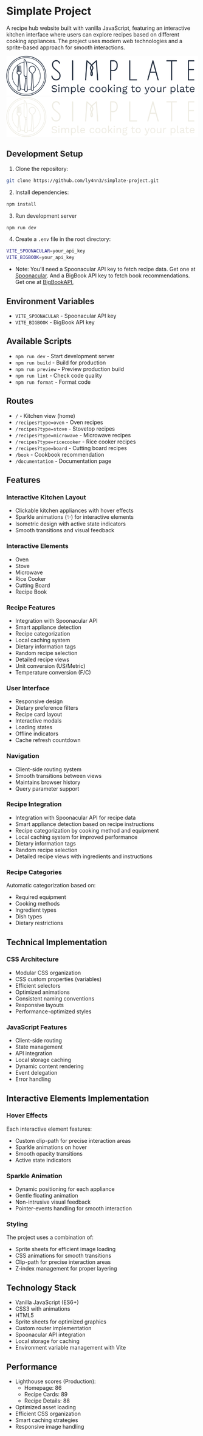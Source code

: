 # Simplate Project

A recipe hub website built with vanilla JavaScript, featuring an interactive kitchen interface where users can explore recipes based on different cooking appliances. The project uses modern web technologies and a sprite-based approach for smooth interactions.

![Simplate Logo Black](src/assets/images/logo-black.svg)
![Simplate Logo White](src/assets/images/logo-white.svg)

## Development Setup
1. Clone the repository:
```bash
git clone https://github.com/ly4nn3/simplate-project.git
```
2. Install dependencies:
```bash
npm install
```
3. Run development server
```bash
npm run dev
```
4. Create a `.env` file in the root directory:
```bash
VITE_SPOONACULAR=your_api_key
VITE_BIGBOOK=your_api_key
```
- Note: You'll need a Spoonacular API key to fetch recipe data. Get one at [Spoonacular](https://spoonacular.com/food-api). And a BigBook API key to fetch book recommendations. Get one at [BigBookAPI](https://bigbookapi.com/),

## Environment Variables
- `VITE_SPOONACULAR` - Spoonacular API key
- `VITE_BIGBOOK` - BigBook API key

## Available Scripts
- `npm run dev` - Start development server
- `npm run build` - Build for production
- `npm run preview` - Preview production build
- `npm run lint` - Check code quality
- `npm run format` - Format code

## Routes
- `/` - Kitchen view (home)
- `/recipes?type=oven` - Oven recipes
- `/recipes?type=stove` - Stovetop recipes
- `/recipes?type=microwave` - Microwave recipes
- `/recipes?type=ricecooker` - Rice cooker recipes
- `/recipes?type=board` - Cutting board recipes
- `/book` - Cookbook recommendation
- `/documentation` - Documentation page

## Features

### Interactive Kitchen Layout
- Clickable kitchen appliances with hover effects
- Sparkle animations (✨) for interactive elements
- Isometric design with active state indicators
- Smooth transitions and visual feedback

### Interactive Elements
- Oven
- Stove
- Microwave
- Rice Cooker
- Cutting Board
- Recipe Book

### Recipe Features
- Integration with Spoonacular API
- Smart appliance detection
- Recipe categorization
- Local caching system
- Dietary information tags
- Random recipe selection
- Detailed recipe views
- Unit conversion (US/Metric)
- Temperature conversion (F/C)

### User Interface
- Responsive design
- Dietary preference filters
- Recipe card layout
- Interactive modals
- Loading states
- Offline indicators
- Cache refresh countdown

### Navigation
- Client-side routing system
- Smooth transitions between views
- Maintains browser history
- Query parameter support


### Recipe Integration
- Integration with Spoonacular API for recipe data
- Smart appliance detection based on recipe instructions
- Recipe categorization by cooking method and equipment
- Local caching system for improved performance
- Dietary information tags
- Random recipe selection
- Detailed recipe views with ingredients and instructions

### Recipe Categories
Automatic categorization based on:
- Required equipment
- Cooking methods
- Ingredient types
- Dish types
- Dietary restrictions

## Technical Implementation

### CSS Architecture
- Modular CSS organization
- CSS custom properties (variables)
- Efficient selectors
- Optimized animations
- Consistent naming conventions
- Responsive layouts
- Performance-optimized styles

### JavaScript Features
- Client-side routing
- State management
- API integration
- Local storage caching
- Dynamic content rendering
- Event delegation
- Error handling

## Interactive Elements Implementation

### Hover Effects
Each interactive element features:
- Custom clip-path for precise interaction areas
- Sparkle animations on hover
- Smooth opacity transitions
- Active state indicators

### Sparkle Animation
- Dynamic positioning for each appliance
- Gentle floating animation
- Non-intrusive visual feedback
- Pointer-events handling for smooth interaction

### Styling
The project uses a combination of:
- Sprite sheets for efficient image loading
- CSS animations for smooth transitions
- Clip-path for precise interaction areas
- Z-index management for proper layering

## Technology Stack
- Vanilla JavaScript (ES6+)
- CSS3 with animations
- HTML5
- Sprite sheets for optimized graphics
- Custom router implementation
- Spoonacular API integration
- Local storage for caching
- Environment variable management with Vite

## Performance
- Lighthouse scores (Production):
  - Homepage: 86
  - Recipe Cards: 89
  - Recipe Details: 88
- Optimized asset loading
- Efficient CSS organization
- Smart caching strategies
- Responsive image handling